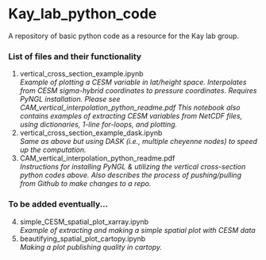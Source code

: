 # Kay_lab_python_code
A repository of basic python code as a resource for the Kay lab group.

### List of files and their functionality
1. vertical_cross_section_example.ipynb   
*Example of plotting a CESM variable in lat/height space. Interpolates from CESM sigma-hybrid coordinates to pressure coordinates. Requires PyNGL installation. Please see CAM_vertical_interpolation_python_readme.pdf*
*This notebook also contains examples of extracting CESM variables from NetCDF files, using dictionaries, 1-line for-loops, and plotting.*
2. vertical_cross_section_example_dask.ipynb   
*Same as above but using DASK (i.e., multiple cheyenne nodes) to speed up the computation.*
3. CAM_vertical_interpolation_python_readme.pdf   
*Instructions for installing PyNGL & utilizing the vertical cross-section python codes above. Also describes the process of pushing/pulling from Github to make changes to a repo.*

### To be added eventually... 
4. simple_CESM_spatial_plot_xarray.ipynb   
*Example of extracting and making a simple spatial plot with CESM data*
5. beautifying_spatial_plot_cartopy.ipynb   
*Making a plot publishing quality in cartopy.*
